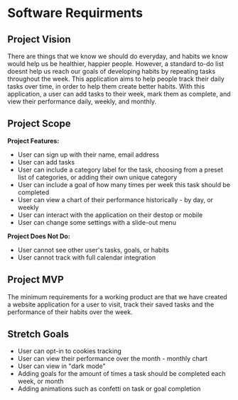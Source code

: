 # Software Requirments

## Project Vision

There are things that we know we should do everyday, and habits we know would help us be healthier, happier people. However, a standard to-do list doesnt help us reach our goals of developing habits by repeating tasks throughout the week. This application aims to help people track their daily tasks over time, in order to help them create better habits. With this application, a user can add tasks to their week,  mark them as complete, and view their performance daily, weekly, and monthly. 

## Project Scope

**Project Features:**

+ User can sign up with their name, email address
+ User can add tasks
+ User can include a category label for the task, choosing from a preset list of categories, or adding their own unique category
+ User can include a goal of how many times per week this task should be completed
+ User can view a chart of their performance historically - by day, or weekly
+ User can interact with the application on their destop or mobile
+ User can change some settings with a slide-out menu


**Project Does Not Do:**

+ User cannot see other user's tasks, goals, or habits
+ User cannot track with full calendar integration

## Project MVP

The minimum requirements for a working product are that we have created a website application for a user to visit, track their saved tasks and the performance of their habits over the week.

## Stretch Goals

+ User can opt-in to cookies tracking
+ User can view their performance over the month -  monthly chart
+ User can view in "dark mode"
+ Adding goals for the amount of times a task should be completed each week, or month
+ Adding animations such as confetti on task or goal completion